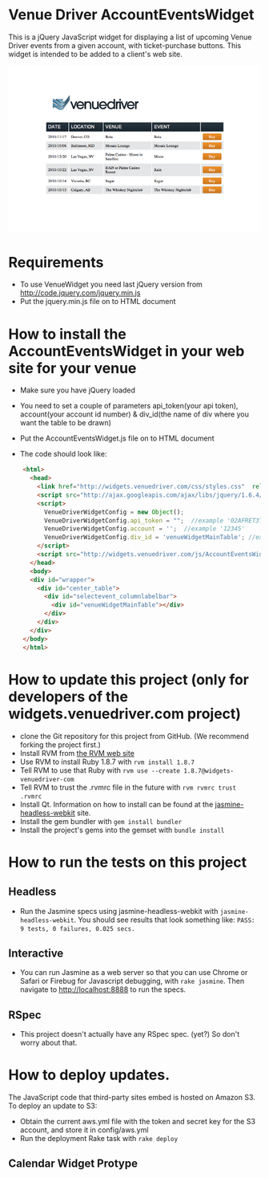 # Venue Driver AccountEventsWidget

This is a jQuery JavaScript widget for displaying a list of upcoming Venue Driver events from a given account, with
ticket-purchase buttons. This widget is intended to be added to a client's web site.

![Final Result](https://github.com/VenueDriver/widgets-venuedriver-com/raw/master/public/images/examples/AccountEventsWidget.png)


# Requirements

* To use VenueWidget you need last jQuery version from http://code.jquery.com/jquery.min.js
* Put the jquery.min.js file on to HTML document


# How to install the AccountEventsWidget in your web site for your venue

* Make sure you have jQuery loaded

* You need to set a couple of parameters api_token(your api token), account(your account id number) & div_id(the name of div where you want the table to be drawn)

* Put the AccountEventsWidget.js file on to HTML document

* The code should look like:

```html
    <html>
      <head>
        <link href="http://widgets.venuedriver.com/css/styles.css"  rel='stylesheet' type='text/css'/>
        <script src="http://ajax.googleapis.com/ajax/libs/jquery/1.6.4/jquery.min.js" charset="utf-8"></script>
        <script> 
          VenueDriverWidgetConfig = new Object();
          VenueDriverWidgetConfig.api_token = "";  //example '02AFRET3T6A961Q53'
          VenueDriverWidgetConfig.account = '';  //example '12345'
          VenueDriverWidgetConfig.div_id = 'venueWidgetMainTable'; //example 'my_div'
        </script>
        <script src="http://widgets.venuedriver.com/js/AccountEventsWidget.js" charset="utf-8"></script>
      </head>
      <body>
      <div id="wrapper">
        <div id="center_table">
          <div id="selectevent_columnlabelbar">
            <div id="venueWidgetMainTable"></div>
          </div>
        </div>
      </div>
    </body>
    </html>
```


# How to update this project (only for developers of the widgets.venuedriver.com project)

* clone the Git repository for this project from GitHub. (We recommend forking the project first.)
* Install RVM from [the RVM web site](http://beginrescueend.com/)
* Use RVM to install Ruby 1.8.7 with ```rvm install 1.8.7```
* Tell RVM to use that Ruby with ```rvm use --create 1.8.7@widgets-venuedriver-com```
* Tell RVM to trust the .rvmrc file in the future with ```rvm rvmrc trust .rvmrc```
* Install Qt.  Information on how to install can be found at the [jasmine-headless-webkit](http://johnbintz.github.com/jasmine-headless-webkit/) site.
* Install the gem bundler with ```gem install bundler```
* Install the project's gems into the gemset with ```bundle install```


# How to run the tests on this project

## Headless

* Run the Jasmine specs using jasmine-headless-webkit with ```jasmine-headless-webkit```.  You should see results that look something like: ```PASS: 9 tests, 0 failures, 0.025 secs.```

## Interactive

* You can run Jasmine as a web server so that you can use Chrome or Safari or Firebug for Javascript debugging, with ```rake jasmine```.  Then navigate to [http://localhost:8888](http://localhost:8888) to run the specs.

## RSpec

* This project doesn't actually have any RSpec spec.  (yet?)  So don't worry about that.


# How to deploy updates.

The JavaScript code that third-party sites embed is hosted on Amazon S3.  To deploy an update to S3:

* Obtain the current aws.yml file with the token and secret key for the S3 account, and store it in config/aws.yml
* Run the deployment Rake task with ```rake deploy```

## Calendar Widget Protype